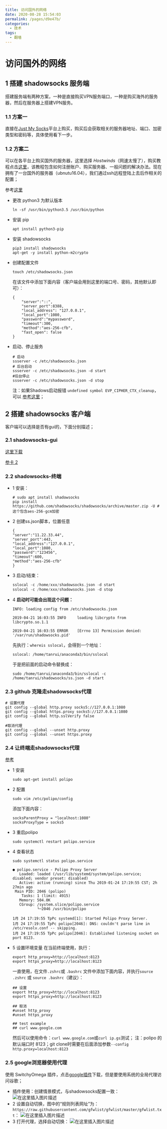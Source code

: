 ```yaml
---
title: 访问国外的网络
date: 2020-08-28 15:54:03
permalink: /pages/d9e47b/
categories: 
  - 技术
tags: 
  - 翻墙
---
```

# 访问国外的网络


## 1 搭建 shadowsocks 服务端

搭建服务端有两种方案，一种是直接购买VPN服务端口，一种是购买海外的服务器，然后在服务器上搭建VPN服务。

### 1.1 方案一
 
  直接在[Just My Socks](https://www.justmysocks2.net/members/)平台上购买，购买后会获取相关的服务器地址、端口、加密类型和密码等，具体使用看下一步。

### 1.2 方案二

可以在各平台上购买国外的服务器，这里选择 *Hostwinds*（网速太慢了），购买教程点击[这里](https://www.bbaaz.com/thread-176-1-1.html)，该教程包含如何注册账户、购买服务器、一般问题的解决办法。现在拥有了一台国外的服务器（ubnutu16.04），我们通过ssh远程登陆上去后作相关的配置；

参考[这里](https://www.polarxiong.com/archives/Ubuntu-16-04%E4%B8%8BShadowsocks%E6%9C%8D%E5%8A%A1%E5%99%A8%E7%AB%AF%E5%AE%89%E8%A3%85%E5%8F%8A%E4%BC%98%E5%8C%96.html)

- 更改 python3 为默认版本
	```shell
	ln -sf /usr/bin/python3.5 /usr/bin/python
	```
- 安装 pip
	```shell
	apt install python3-pip
	```
- 安装 shadowsocks
	```shell
	pip3 install shadowsocks
	apt-get -y install python-m2crypto
	```
- 创建配置文件
	```shell
	touch /etc/shadowsocks.json
	```
	在该文件中添加下面内容（客户端会用到这里的端口号、密码，其他默认即可）：
	```shell
	{
		"server":"::",
		"server_port":8388,
		"local_address": "127.0.0.1",
		"local_port":1080,
		"password":"mypassword",
		"timeout":300,
		"method":"aes-256-cfb",
		"fast_open": false
	}
	```
- 启动、停止服务
	```shell
	# 启动
	ssserver -c /etc/shadowsocks.json
	# 后台启动
	ssserver -c /etc/shadowsocks.json -d start
	#后台停止
	ssserver -c /etc/shadowsocks.json -d stop
	```
	注：如果Shadows启动报错 `undefined symbol EVP_CIPHER_CTX_cleanup`，可以	[参考这里](https://blog.csdn.net/youshaoduo/article/details/80745196)；

## 2 搭建 shadowsocks 客户端
客户端可以选择是否有gui的，下面分别描述；
### 2.1 shadowsocks-gui

  [这里下载](https://github.com/shadowsocks/shadowsocks-qt5#readme)

  [参卡 2](https://www.cnblogs.com/wangyueping/p/10693739.html)

### 2.2 shadowsocks-终端
- 1 安装：
	```shell
	# sudo apt install shadowsocks
	pip install https://github.com/shadowsocks/shadowsocks/archive/master.zip -U # 这个包含aes-256-gcm加密
	```
- 2 创建ss.json脚本，位置任意
	```shell
	{
	"server":"11.22.33.44",
	"server_port":443,
	"local_address":"127.0.0.1",
	"local_port":1080,
	"password":"123456",
	"timeout":600,
	"method":"aes-256-cfb"
	}
	```
- 3 启动/结束：
	```c
	sslocal -c /home/xxx/shadowsocks.json -d start
	sslocal -c /home/xxx/shadowsocks.json -d stop
	```
- 4 **启动时可能会出现这个问题：**
	```shell
	INFO: loading config from /etc/shadowsocks.json
	
	2019-04-21 16:03:55 INFO     loading libcrypto from libcrypto.so.1.1
	
	2019-04-21 16:03:55 ERROR    [Errno 13] Permission denied: '/var/run/shadowsocks.pid'
	```
	先执行：`whereis sslocal`，会得到一个地址：
	```shell
	sslocal: /home/tanrui/anaconda3/bin/sslocal
	```
	于是把前面的启动命令替换成：
	```
	sudo /home/tanrui/anaconda3/bin/sslocal -c /home/tanrui/shadowsocks/ss.json -d start
	```
	
### 2.3 github 克隆走shadowsocks代理

```shell
# 设置代理
git config --global http.proxy socks5://127.0.0.1:1080
git config --global https.proxy socks5://127.0.0.1:1080
git config --global http.sslVerify false
```
```shell
#取消代理
git config --global --unset http.proxy
git config --global --unset https.proxy
```


### 2.4 让终端走shadowsocks代理

[参考](https://www.jianshu.com/p/68503cf66adb)

- 1 安装
	```shell
	sudo apt-get install polipo
	```
- 2 配置
	```shell
	sudo vim /etc/polipo/config
	```
	添加下面内容：
	```shell
	socksParentProxy = "localhost:1080"
	socksProxyType = socks5
	```
- 3 重启polipo
	```shell
	sudo systemctl restart polipo.service
	```
- 4 查看状态
	```shell
	sudo systemctl status polipo.service
	```
	```shell
	● polipo.service - Polipo Proxy Server
	   Loaded: loaded (/usr/lib/systemd/system/polipo.service; disabled; vendor preset: disabled)
	   Active: active (running) since Thu 2019-01-24 17:19:55 CST; 2h 27min ago
	 Main PID: 2046 (polipo)
	    Tasks: 1 (limit: 4915)
	   Memory: 504.0K
	   CGroup: /system.slice/polipo.service
	           └─2046 /usr/bin/polipo
	
	1月 24 17:19:55 TpPc systemd[1]: Started Polipo Proxy Server.
	1月 24 17:19:55 TpPc polipo[2046]: DNS: couldn't parse line in /etc/resolv.conf -- skipping.
	1月 24 17:19:55 TpPc polipo[2046]: Established listening socket on port 8123.
	```
- 5 设置环境变量
	在当前终端使用，执行：
	```shell
	export http_proxy=http://localhost:8123 
	export https_proxy=http://localhost:8123
	```
	一直使用，在文件`.zshrc`或 `.bashrc` 文件中添加下面内容，并执行`source .zshrc` 或 `source .bashrc`（建议）：
	```shell
	## 设置
	export http_proxy=http://localhost:8123
	export https_proxy=http://localhost:8123
	
	## 取消
	#unset http_proxy
	#unset https_proxy
	
	## test example
	## curl www.google.com
	```
	然后可以使用命令：`curl www.google.com`或`curl ip.gs`测试；
	注：polipo 的默认端口时 8123；git clone时需要在后面添加参数`--config http.proxy=localhost:8123`

### 2.5 google浏览器使用代理
使用 SwitchyOmega 插件，点击[google插件](https://chrome.google.com/webstore/detail/proxy-switchyomega/padekgcemlokbadohgkifijomclgjgif)下载，但是要使用系统的全局代理访问谷歌；

- 插件使用：创建情景模式，与shadowsocks配置一致：
![在这里插入图片描述](https://img-blog.csdnimg.cn/2020031615390627.png?x-oss-process=image/watermark,type_ZmFuZ3poZW5naGVpdGk,shadow_10,text_aHR0cHM6Ly9ibG9nLmNzZG4ubmV0L3FxXzMzMjM2NTgx,size_16,color_FFFFFF,t_70)
- 2  设置自动切换，图中的“规则列表网址”为：`https://raw.githubusercontent.com/gfwlist/gfwlist/master/gfwlist.txt`：
![在这里插入图片描述](https://img-blog.csdnimg.cn/20200316153920800.png?x-oss-process=image/watermark,type_ZmFuZ3poZW5naGVpdGk,shadow_10,text_aHR0cHM6Ly9ibG9nLmNzZG4ubmV0L3FxXzMzMjM2NTgx,size_16,color_FFFFFF,t_70)
- 3 打开代理，选择自动切换：
![在这里插入图片描述](https://img-blog.csdnimg.cn/20200316154308511.png?x-oss-process=image/watermark,type_ZmFuZ3poZW5naGVpdGk,shadow_10,text_aHR0cHM6Ly9ibG9nLmNzZG4ubmV0L3FxXzMzMjM2NTgx,size_16,color_FFFFFF,t_70)
